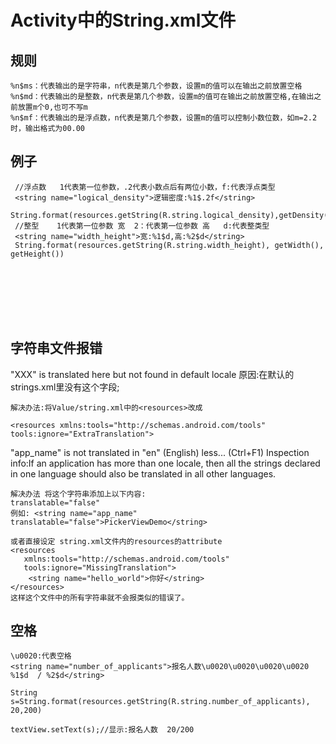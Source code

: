 #  Activity中的String.xml文件

## 规则

```
%n$ms：代表输出的是字符串，n代表是第几个参数，设置m的值可以在输出之前放置空格 
%n$md：代表输出的是整数，n代表是第几个参数，设置m的值可在输出之前放置空格,在输出之前放置m个0,也可不写m
%n$mf：代表输出的是浮点数，n代表是第几个参数，设置m的值可以控制小数位数，如m=2.2时，输出格式为00.00

```



## 例子

```
 //浮点数   1代表第一位参数，.2代表小数点后有两位小数，f:代表浮点类型
 <string name="logical_density">逻辑密度:%1$.2f</string>
 String.format(resources.getString(R.string.logical_density),getDensity())
 //整型    1代表第一位参数 宽  2：代表第一位参数 高   d:代表整类型
 <string name="width_height">宽:%1$d,高:%2$d</string>
 String.format(resources.getString(R.string.width_height), getWidth(), getHeight())
 
  
 
 
 



```

##  字符串文件报错

"XXX" is translated here but not found in default locale
原因:在默认的strings.xml里没有这个字段;

```
解决办法:将Value/string.xml中的<resources>改成

<resources xmlns:tools="http://schemas.android.com/tools" tools:ignore="ExtraTranslation">

```

"app_name" is not translated in "en" (English) less... (Ctrl+F1) 
Inspection info:If an application has more than one locale, then all the strings declared in one language should also be translated in all other languages.

```
解决办法 将这个字符串添加上以下内容:
translatable="false"
例如: <string name="app_name" translatable="false">PickerViewDemo</string>

或者直接设定 string.xml文件内的resources的attribute
<resources
   xmlns:tools="http://schemas.android.com/tools"
   tools:ignore="MissingTranslation">
    <string name="hello_world">你好</string>
</resources>
这样这个文件中的所有字符串就不会报类似的错误了。

```

## 空格
```
\u0020:代表空格
<string name="number_of_applicants">报名人数\u0020\u0020\u0020\u0020 %1$d  / %2$d</string>

String s=String.format(resources.getString(R.string.number_of_applicants), 20,200)

textView.setText(s);//显示:报名人数  20/200
```



